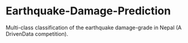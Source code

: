 # Earthquake-Damage-Prediction
Multi-class classification of the earthquake damage-grade in Nepal (A DrivenData competition).
